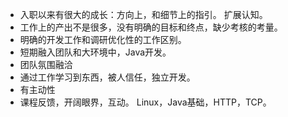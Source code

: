 * 入职以来有很大的成长：方向上，和细节上的指引。 扩展认知。
* 工作上的产出不是很多，没有明确的目标和终点，缺少考核的考量。
* 明确的开发工作和调研优化性的工作区别。
* 短期融入团队和大环境中，Java开发。
* 团队氛围融洽
* 通过工作学习到东西，被人信任，独立开发。
* 有主动性
* 课程反馈，开阔眼界，互动。 Linux，Java基础，HTTP，TCP。
